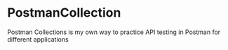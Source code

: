 # PostmanCollection 
Postman Collections is my own way to practice API testing in Postman for different applications
